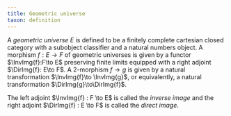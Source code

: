 ```yaml
---
title: Geometric universe
taxon: definition
---
```


A *geometric universe* $E$ is defined to be a finitely complete cartesian
closed category with a subobject classifier and a natural numbers object. A
morphism $f : E \to F$ of geometric universes is given by a functor
$\InvImg{f}:F\to E$ preserving finite limits equipped with a right adjoint
$\DirImg{f}: E\to F$.  A 2-morphism $f\to g$ is given by a natural
transformation $\InvImg{f}\to \InvImg{g}$, or equivalently, a natural
transformation $\DirImg{g}\to\DirImg{f}$.

The left adjoint $\InvImg{f} : F \to E$ is called the *inverse image* and the
right adjoint $\DirImg{f} : E \to F$ is called the *direct image*.
